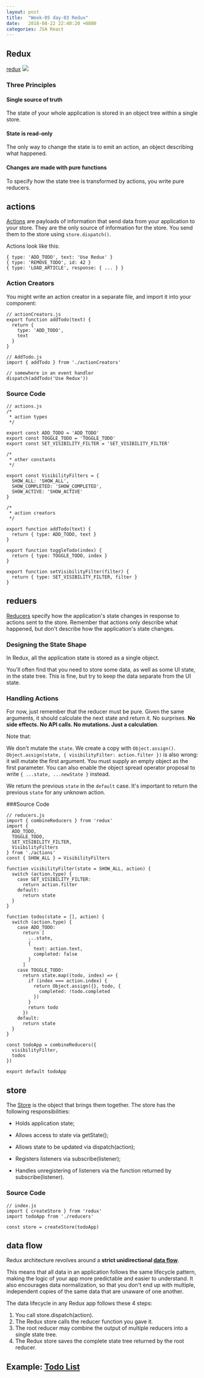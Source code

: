 ```yaml
---
layout: post
title:  "Week-05 day-03 Redux"
date:   2018-08-22 22:40:20 +0800
categories: JSA React
---
```


## Redux
[redux](https://redux.js.org/)
![](https://alex6liu.github.io/assert/redux.png)

### Three Principles

#### Single source of truth
The state of your whole application is stored in an object tree within a single store.

#### State is read-only
The only way to change the state is to emit an action, an object describing what happened.

#### Changes are made with pure functions
To specify how the state tree is transformed by actions, you write pure reducers.

## actions
[Actions](https://redux.js.org/basics/actions) are payloads of information that send data from your application to your store. They are the only source of information for the store. You send them to the store using ```store.dispatch()```.

Actions look like this:
```
{ type: 'ADD_TODO', text: 'Use Redux' }
{ type: 'REMOVE_TODO', id: 42 }
{ type: 'LOAD_ARTICLE', response: { ... } }
```

### Action Creators
You might write an action creator in a separate file, and import it into your component:

```
// actionCreators.js
export function addTodo(text) {
  return {
    type: 'ADD_TODO',
    text
  }
}
```
```
// AddTodo.js
import { addTodo } from './actionCreators'
​
// somewhere in an event handler
dispatch(addTodo('Use Redux'))
```

### Source Code
```
// actions.js
/*
 * action types
 */
​
export const ADD_TODO = 'ADD_TODO'
export const TOGGLE_TODO = 'TOGGLE_TODO'
export const SET_VISIBILITY_FILTER = 'SET_VISIBILITY_FILTER'
​
/*
 * other constants
 */
​
export const VisibilityFilters = {
  SHOW_ALL: 'SHOW_ALL',
  SHOW_COMPLETED: 'SHOW_COMPLETED',
  SHOW_ACTIVE: 'SHOW_ACTIVE'
}
​
/*
 * action creators
 */
​
export function addTodo(text) {
  return { type: ADD_TODO, text }
}
​
export function toggleTodo(index) {
  return { type: TOGGLE_TODO, index }
}
​
export function setVisibilityFilter(filter) {
  return { type: SET_VISIBILITY_FILTER, filter }
}
```

## reduers
[Reducers](https://redux.js.org/basics/reducers) specify how the application's state changes in response to actions sent to the store. Remember that actions only describe what happened, but don't describe how the application's state changes.

### Designing the State Shape
In Redux, all the application state is stored as a single object.

You'll often find that you need to store some data, as well as some UI state, in the state tree. This is fine, but try to keep the data separate from the UI state.

### Handling Actions
For now, just remember that the reducer must be pure. Given the same arguments, it should calculate the next state and return it. No surprises. **No side effects. No API calls. No mutations. Just a calculation**.

Note that:

We don't mutate the ```state```. We create a copy with ```Object.assign()```. ```Object.assign(state, { visibilityFilter: action.filter })``` is also wrong: it will mutate the first argument. You must supply an empty object as the first parameter. You can also enable the object spread operator proposal to write ```{ ...state, ...newState }``` instead.

We return the previous ```state``` in the ```default``` case. It's important to return the previous ```state``` for any unknown action.

###Source Code
```
// reducers.js
import { combineReducers } from 'redux'
import {
  ADD_TODO,
  TOGGLE_TODO,
  SET_VISIBILITY_FILTER,
  VisibilityFilters
} from './actions'
const { SHOW_ALL } = VisibilityFilters
​
function visibilityFilter(state = SHOW_ALL, action) {
  switch (action.type) {
    case SET_VISIBILITY_FILTER:
      return action.filter
    default:
      return state
  }
}
​
function todos(state = [], action) {
  switch (action.type) {
    case ADD_TODO:
      return [
        ...state,
        {
          text: action.text,
          completed: false
        }
      ]
    case TOGGLE_TODO:
      return state.map((todo, index) => {
        if (index === action.index) {
          return Object.assign({}, todo, {
            completed: !todo.completed
          })
        }
        return todo
      })
    default:
      return state
  }
}
​
const todoApp = combineReducers({
  visibilityFilter,
  todos
})
​
export default todoApp
```

## store
The [Store](https://redux.js.org/basics/store) is the object that brings them together. The store has the following responsibilities:

- Holds application state;

- Allows access to state via getState();

- Allows state to be updated via dispatch(action);

- Registers listeners via subscribe(listener);

- Handles unregistering of listeners via the function returned by subscribe(listener).

### Source Code
```
// index.js
import { createStore } from 'redux'
import todoApp from './reducers'
​
const store = createStore(todoApp)
```

## data flow
Redux architecture revolves around a **strict unidirectional [data flow](https://redux.js.org/basics/dataflow)**.

This means that all data in an application follows the same lifecycle pattern, making the logic of your app more predictable and easier to understand. It also encourages data normalization, so that you don't end up with multiple, independent copies of the same data that are unaware of one another.

The data lifecycle in any Redux app follows these 4 steps:

1. You call store.dispatch(action).
2. The Redux store calls the reducer function you gave it.
3. The root reducer may combine the output of multiple reducers into a single state tree.
4. The Redux store saves the complete state tree returned by the root reducer.

## Example: [Todo List](https://github.com/reduxjs/redux/tree/master/examples/todos)